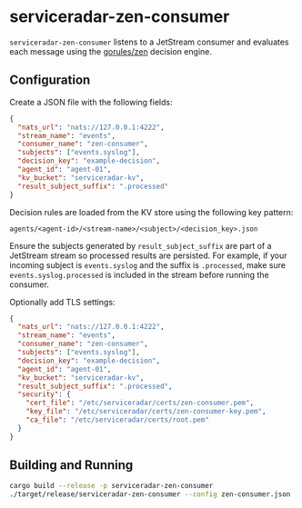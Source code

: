 # serviceradar-zen-consumer

`serviceradar-zen-consumer` listens to a JetStream consumer and evaluates each message using the [gorules/zen](https://github.com/gorules/zen) decision engine.

## Configuration

Create a JSON file with the following fields:

```json
{
  "nats_url": "nats://127.0.0.1:4222",
  "stream_name": "events",
  "consumer_name": "zen-consumer",
  "subjects": ["events.syslog"],
  "decision_key": "example-decision",
  "agent_id": "agent-01",
  "kv_bucket": "serviceradar-kv",
  "result_subject_suffix": ".processed"
}
```

Decision rules are loaded from the KV store using the following key pattern:

```
agents/<agent-id>/<stream-name>/<subject>/<decision_key>.json
```

Ensure the subjects generated by `result_subject_suffix` are part of a
JetStream stream so processed results are persisted. For example, if your
incoming subject is `events.syslog` and the suffix is `.processed`, make sure
`events.syslog.processed` is included in the stream before running the consumer.

Optionally add TLS settings:

```json
{
  "nats_url": "nats://127.0.0.1:4222",
  "stream_name": "events",
  "consumer_name": "zen-consumer",
  "subjects": ["events.syslog"],
  "decision_key": "example-decision",
  "agent_id": "agent-01",
  "kv_bucket": "serviceradar-kv",
  "result_subject_suffix": ".processed",
  "security": {
    "cert_file": "/etc/serviceradar/certs/zen-consumer.pem",
    "key_file": "/etc/serviceradar/certs/zen-consumer-key.pem",
    "ca_file": "/etc/serviceradar/certs/root.pem"
  }
}
```

## Building and Running

```bash
cargo build --release -p serviceradar-zen-consumer
./target/release/serviceradar-zen-consumer --config zen-consumer.json
```
